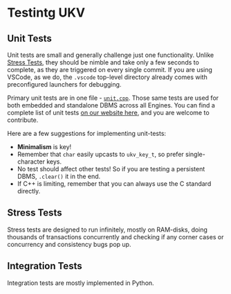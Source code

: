 # Testintg UKV

## Unit Tests

Unit tests are small and generally challenge just one functionality.
Unlike [Stress Tests](#stress-tests), they should be nimble and take only a few seconds to complete, as they are triggered on every single commit.
If you are using VSCode, as we do, the `.vscode` top-level directory already comes with preconfigured launchers for debugging.

Primary unit tests are in one file - [`unit.cpp`](https://github.com/unum-cloud/UKV/blob/main/tests/unit.cpp).
Those same tests are used for both embedded and standalone DBMS across all Engines.
You can find a complete list of unit tests [on our website here](https://unum.cloud/UKV/tests/unti.html), and you are welcome to contribute.

Here are a few suggestions for implementing unit-tests:

* **Minimalism** is key!
* Remember that `char` easily upcasts to `ukv_key_t`, so prefer single-character keys.
* No test should affect other tests! So if you are testing a persistent DBMS, `.clear()` it in the end.
* If C++ is limiting, remember that you can always use the C standard directly.

## Stress Tests

Stress tests are designed to run infinitely, mostly on RAM-disks, doing thousands of transactions concurrently and checking if any corner cases or concurrency and consistency bugs pop up.

## Integration Tests

Integration tests are mostly implemented in Python.
